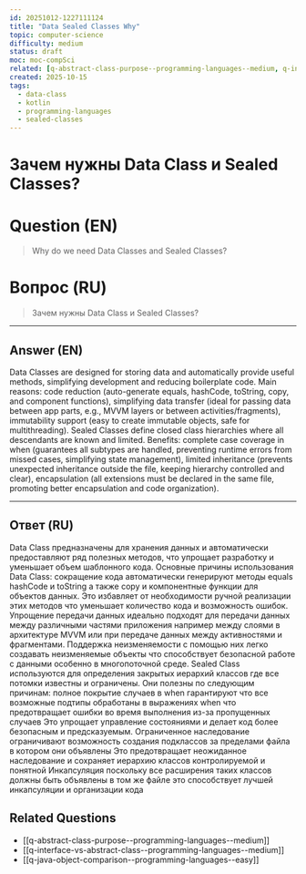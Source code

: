 ```yaml
---
id: 20251012-1227111124
title: "Data Sealed Classes Why"
topic: computer-science
difficulty: medium
status: draft
moc: moc-compSci
related: [q-abstract-class-purpose--programming-languages--medium, q-interface-vs-abstract-class--programming-languages--medium, q-java-object-comparison--programming-languages--easy]
created: 2025-10-15
tags:
  - data-class
  - kotlin
  - programming-languages
  - sealed-classes
---
```

# Зачем нужны Data Class и Sealed Classes?

# Question (EN)
> Why do we need Data Classes and Sealed Classes?

# Вопрос (RU)
> Зачем нужны Data Class и Sealed Classes?

---

## Answer (EN)

Data Classes are designed for storing data and automatically provide useful methods, simplifying development and reducing boilerplate code. Main reasons: code reduction (auto-generate equals, hashCode, toString, copy, and component functions), simplifying data transfer (ideal for passing data between app parts, e.g., MVVM layers or between activities/fragments), immutability support (easy to create immutable objects, safe for multithreading). Sealed Classes define closed class hierarchies where all descendants are known and limited. Benefits: complete case coverage in when (guarantees all subtypes are handled, preventing runtime errors from missed cases, simplifying state management), limited inheritance (prevents unexpected inheritance outside the file, keeping hierarchy controlled and clear), encapsulation (all extensions must be declared in the same file, promoting better encapsulation and code organization).

---

## Ответ (RU)

Data Class предназначены для хранения данных и автоматически предоставляют ряд полезных методов, что упрощает разработку и уменьшает объем шаблонного кода. Основные причины использования Data Class: сокращение кода автоматически генерируют методы equals hashCode и toString а также copy и компонентные функции для объектов данных. Это избавляет от необходимости ручной реализации этих методов что уменьшает количество кода и возможность ошибок. Упрощение передачи данных идеально подходят для передачи данных между различными частями приложения например между слоями в архитектуре MVVM или при передаче данных между активностями и фрагментами. Поддержка неизменяемости с помощью них легко создавать неизменяемые объекты что способствует безопасной работе с данными особенно в многопоточной среде. Sealed Class используются для определения закрытых иерархий классов где все потомки известны и ограничены. Они полезны по следующим причинам: полное покрытие случаев в when гарантируют что все возможные подтипы обработаны в выражениях when что предотвращает ошибки во время выполнения из-за пропущенных случаев Это упрощает управление состояниями и делает код более безопасным и предсказуемым. Ограниченное наследование ограничивают возможность создания подклассов за пределами файла в котором они объявлены Это предотвращает неожиданное наследование и сохраняет иерархию классов контролируемой и понятной Инкапсуляция поскольку все расширения таких классов должны быть объявлены в том же файле это способствует лучшей инкапсуляции и организации кода

## Related Questions

- [[q-abstract-class-purpose--programming-languages--medium]]
- [[q-interface-vs-abstract-class--programming-languages--medium]]
- [[q-java-object-comparison--programming-languages--easy]]
